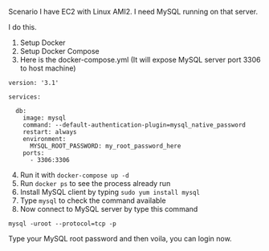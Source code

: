 Scenario I have EC2 with Linux AMI2. I need MySQL running on that server.

I do this.

1. Setup Docker
2. Setup Docker Compose
3. Here is the docker-compose.yml (It will expose MySQL server port 3306 to host machine)

```
version: '3.1'

services:

  db:
    image: mysql
    command: --default-authentication-plugin=mysql_native_password
    restart: always
    environment:
      MYSQL_ROOT_PASSWORD: my_root_password_here
    ports:
      - 3306:3306
```

4. Run it with `docker-compose up -d`
5. Run `docker ps` to see the process already run
6. Install MySQL client by typing `sudo yum install mysql`
7. Type `mysql` to check the command available
8. Now connect to MySQL server by type this command

```
mysql -uroot --protocol=tcp -p
```
Type your MySQL root password and then voila, you can login now.
